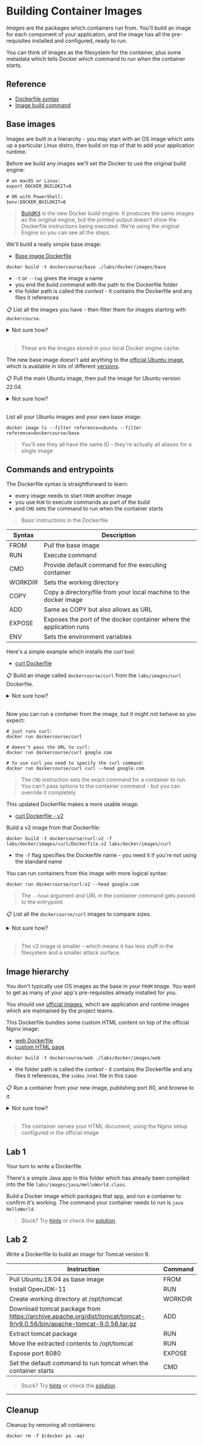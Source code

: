 # Building Container Images

*Images* are the packages which containers run from. You'll build an image for each component of your application, and the image has all the pre-requisites installed and configured, ready to run.

You can think of images as the filesystem for the container, plus some metadata which tells Docker which command to run when the container starts.

## Reference

- [Dockerfile syntax](https://docs.docker.com/engine/reference/builder/)
- [Image build command](https://docs.docker.com/engine/reference/commandline/image_build/)

## Base images

Images are built in a hierarchy - you may start with an OS image which sets up a particular Linux distro, then build on top of that to add your application runtime.

Before we build any images we'll set the Docker to use the original build engine:

```
# on macOS or Linux:
export DOCKER_BUILDKIT=0

# OR with PowerShell:
$env:DOCKER_BUILDKIT=0
```

> [BuildKit](https://docs.docker.com/develop/develop-images/build_enhancements/) is the new Docker build engine. It produces the same images as the original engine, but the printed output doesn't show the Dockerfile instructions being executed. We're using the original Engine so you can see all the steps.

We'll build a really simple base image:

- [Base image Dockerfile](./base/Dockerfile)

```
docker build -t dockercourse/base ./labs/docker/images/base
```

- `-t` or `--tag` gives the image a name
- you end the build command with the path to the Dockerfile folder
- the folder path is called the *context* - it contains the Dockerfile and any files it references

📋 List all the images you have - then filter them for images starting with `dockercourse`.

<details>
  <summary>Not sure how?</summary>

```
# list all local images:
docker image ls

# and filter for the dockercourse images:
docker image ls 'dockercourse/*'
```

</details><br/>

> These are the images stored in your local Docker engine cache.

The new base image doesn't add anything to the [official Ubuntu image](https://hub.docker.com/_/ubuntu), which is available in lots of different [versions](https://hub.docker.com/_/ubuntu?tab=tags&page=1&ordering=last_updated).


📋 Pull the main Ubuntu image, then pull the image for Ubuntu version 22.04.


<details>
  <summary>Not sure how?</summary>

```
docker pull ubuntu

# image versions are set in the tag name:
docker pull ubuntu:22.04
```

</details><br/>

List all your Ubuntu images and your own base image:

```
docker image ls --filter reference=ubuntu --filter reference=dockercourse/base
```

> You'll see they all have the same ID - they're actually all aliases for a single image

## Commands and entrypoints

The Dockerfile syntax is straightforward to learn:

- every image needs to start `FROM` another image
- you use `RUN` to execute commands as part of the build
- and `CMD` sets the command to run when the container starts

> Basic instructions in the Dockerfile

| Syntax      | Description |
| ----------- | ----------- |
| FROM        | Pull the base image       |
| RUN         | Execute command        |
| CMD         | Provide default command for the executing container        |
| WORKDIR     | Sets the working directory        |
| COPY        | Copy a directory/file from your local machine to the docker image        |
| ADD         | Same as COPY but also allows <src> as URL        |
| EXPOSE      | Exposes the port of the docker container where the application runs        |
| ENV         | Sets the environment variables        |

Here's a simple example which installs the curl tool:

- [curl Dockerfile](./curl/Dockerfile)

📋 Build an image called `dockercourse/curl` from the `labs/images/curl` Dockerfile.

<details>
  <summary>Not sure how?</summary>

```
docker build -t dockercourse/curl ./labs/docker/images/curl
```

</details><br/>

Now you can run a container from the image, but it might not behave as you expect:

```
# just runs curl:
docker run dockercourse/curl 

# doesn't pass the URL to curl:
docker run dockercourse/curl google.com

# to use curl you need to specify the curl command:
docker run dockercourse/curl curl --head google.com
```

> The `CMD` instruction sets the exact command for a container to run. You can't pass options to the container command - but you can override it completely.

This updated Dockerfile makes a more usable image:

- [curl Dockerfile - v2](./curl/Dockerfile.v2)

Build a v2 image from that Dockerfile:

```
docker build -t dockercourse/curl:v2 -f labs/docker/images/curl/Dockerfile.v2 labs/docker/images/curl
```

- the `-f` flag specifies the Dockerfile name - you need it if you're not using the standard name

You can run containers from this image with more logical syntax:

```
docker run dockercourse/curl:v2 --head google.com
```

> The `--head` argument and URL in the container command gets passed to the entrypoint

📋 List all the `dockercourse/curl` images to compare sizes.

<details>
  <summary>Not sure how?</summary>

```
docker image ls dockercourse/curl
```

</details><br/>

> The v2 image is smaller - which means it has less stuff in the filesystem and a smaller attack surface.


## Image hierarchy

You don't typically use OS images as the base in your `FROM` image. You want to get as many of your app's pre-requisites already installed for you.

You should use [official images](https://hub.docker.com/search?q=&type=image&image_filter=official&category=languages), which are application and runtime images which are maintained by the project teams.

This Dockerfile bundles some custom HTML content on top of the official Nginx image:

- [web Dockerfile](./web/Dockerfile)
- [custom HTML page](./web/index.html)

```
docker build -t dockercourse/web ./labs/docker/images/web
```

- the folder path is called the *context* - it contains the Dockerfile and any files it references, the `index.html` file in this case

📋 Run a container from your new image, publishing port 80, and browse to it.

<details>
  <summary>Not sure how?</summary>

```
# use any free local port, e.g. 8090:
docker run -d -p 8090:80 dockercourse/web

curl localhost:8090
```

</details><br/>

> The container serves your HTML document, using the Nginx setup configured in the official image 

## Lab 1

Your turn to write a Dockerfile. 

There's a simple Java app in this folder which has already been compiled into the file `labs/images/java/HelloWorld.class`.

Build a Docker image which packages that app, and run a container to confirm it's working. The command your container needs to run is `java HelloWorld`.

> Stuck? Try [hints](./lab-1/hints.md) or check the [solution](./lab-1/solution.md).

## Lab 2

Write a Dockerfile to build an image for Tomcat version 9.

| Instruction      | Command |
| ----------- | ----------- |
| Pull Ubuntu:18.04 as base image        | FROM       |
| Install OpenJDK-11              | RUN        |
| Create working directory at /opt/tomcat         | WORKDIR        |
| Download tomcat package from https://archive.apache.org/dist/tomcat/tomcat-9/v9.0.56/bin/apache-tomcat-9.0.56.tar.gz     | ADD        |
| Extract tomcat package        | RUN  |
| Move the extracted contents to /opt/tomcat         | RUN |
| Expose port 8080      | EXPOSE|
| Set the default command to run tomcat when the container starts          | CMD |

> Stuck? Try [hints](./lab-2/hints.md) or check the [solution](./lab-2/solution.md).
___
## Cleanup

Cleanup by removing all containers:

```
docker rm -f $(docker ps -aq)
```